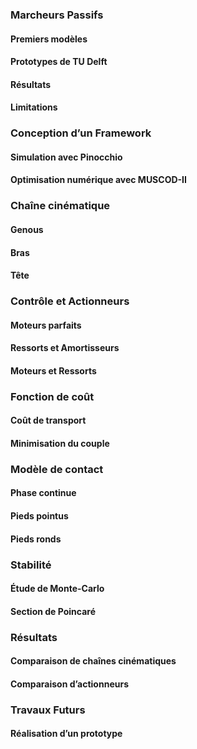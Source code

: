 ### Marcheurs Passifs

#### Premiers modèles

#### Prototypes de TU Delft

#### Résultats

#### Limitations

### Conception d’un Framework

#### Simulation avec Pinocchio

#### Optimisation numérique avec MUSCOD-II

### Chaîne cinématique

#### Genous

#### Bras

#### Tête

### Contrôle et Actionneurs

#### Moteurs parfaits

#### Ressorts et Amortisseurs

#### Moteurs et Ressorts

### Fonction de coût

#### Coût de transport

#### Minimisation du couple

### Modèle de contact

#### Phase continue

#### Pieds pointus

#### Pieds ronds

### Stabilité

#### Étude de Monte-Carlo

#### Section de Poincaré

### Résultats

#### Comparaison de chaînes cinématiques

#### Comparaison d’actionneurs

### Travaux Futurs

#### Réalisation d’un prototype
